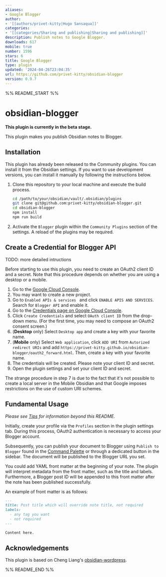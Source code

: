 ```yaml
---
aliases:
- Google Blogger
author:
- '[[authors/privet-kitty|Hugo Sansaqua]]'
categories:
- '[[categories/Sharing and publishing|Sharing and publishing]]'
description: Publish notes to Google Blogger.
downloads: 617
mobile: true
number: 1596
stars: 6
title: Google Blogger
type: plugin
updated: '2024-04-26T23:04:35'
url: https://github.com/privet-kitty/obsidian-blogger
version: 0.9.7
---
```


%% README_START %%

# obsidian-blogger

**This plugin is currently in the beta stage.**

This plugin makes you publish Obsidian notes to Blogger.

## Installation

This plugin has already been released to the Community plugins. You can install it from the Obsidian settings. If you want to use development versions, you can install it manually by following the instructions below.

1. Clone this repository to your local machine and execute the build process.
   ```bash
   cd /path/to/your/obsidian/vault/.obsidian/plugins
   git clone git@github.com:privet-kitty/obsidian-blogger.git
   cd obsidian-blogger
   npm install
   npm run build
   ```
2. Activate the `Blogger` plugin within the `Community Plugins` section of the settings. A reload of the plugins may be required.

## Create a Credential for Blogger API

TODO: more detailed intructions

Before starting to use this plugin, you need to create an OAuth2 client ID and a secret. Note that this procedure depends on whether you are using a desktop or a mobile.

1. Go to the [Google Cloud Console](https://console.cloud.google.com/apis/dashboard).
2. You may want to create a new project.
3. Go to `Enabled APIs & services ` and click `ENABLE APIS AND SERVICES`. Search for `Blogger API` and enable it.
4. Go to the [Credentials page on Google Cloud Console](https://console.cloud.google.com/apis/credentials).
5. Click `Create Credentials` and select `OAuth client ID` from the drop-down menu. (For the first time, you may need to compose an OAuth2 consent screen.)
6. (**Desktop** only) Select `Desktop app` and create a key with your favorite name.
7. (**Mobile** only) Select `Web application`, click `ADD URI` from `Autorized redirect URIs` and add `https://privet-kitty.github.io/obsidian-blogger/oauth2_forward.html`. Then, create a key with your favorite name.
8. The credentials will be created. Please note your client ID and secret.
9. Open the plugin settings and set your client ID and secret.

The strange procedure in step 7 is due to the fact that it's not possible to create a local server in the Mobile Obsidian and that Google imposes restrictions on the use of custom URI schemes.

## Fundamental Usage

_Please see [Tips](https://github.com/privet-kitty/obsidian-blogger/blob/main/docs/tips.md) for information beyond this README._

Initially, create your profile via the `Profiles` section in the plugin settings tab. During this process, OAuth2 authentication is necessary to access your Blogger account.

Subsequently, you can publish your document to Blogger using `Publish to Blogger` found in the [Command Palette](https://help.obsidian.md/Plugins/Command+palette) or through a dedicated button in the sidebar. The document will be published to the Blogger URL you set.

You could add YAML front matter at the beginning of your note. The plugin will interpret metadata from the front matter, such as the title and labels. Furthermore, a Blogger post ID will be appended to this front matter after the note has been published successfully.

An example of front matter is as follows:

```markdown
---
title: Post title which will override note title, not required
labels:
  - any tag you want
  - not required
---

Content here.
```

## Acknowledgements

This plugin is based on Cheng Liang's [obsidian-wordpress](https://github.com/devbean/obsidian-wordpress).


%% README_END %%
